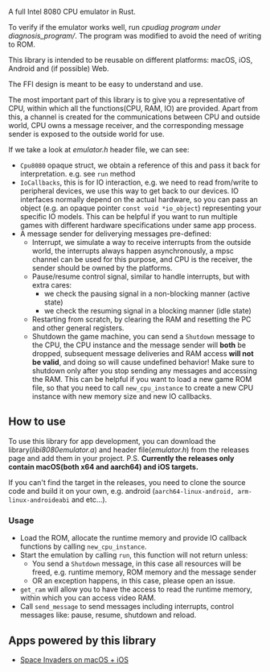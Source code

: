 A full Intel 8080 CPU emulator in Rust.

To verify if the emulator works well, run *cpudiag program under diagnosis_program/*. The program was modified to avoid the need of writing to ROM.

This library is intended to be reusable on different platforms: macOS, iOS, Android and (if possible) Web.

The FFI design is meant to be easy to understand and use.

The most important part of this library is to give you a representative of CPU, within which all the functions(CPU, RAM, IO) are provided. Apart from this, a channel is created for the communications between CPU and outside world, CPU owns a message receiver, and the corresponding message sender is exposed to the outside world for use.

If we take a look at *emulator.h* header file, we can see:
- `Cpu8080` opaque struct, we obtain a reference of this and pass it back for interpretation. e.g. see `run` method
- `IoCallbacks`, this is for IO interaction, e.g. we need to read from/write to peripheral devices, we use this way to get back to our devices. IO interfaces normally depend on the actual hardware, so you can pass an object (e.g. an opaque pointer `const void *io_object`) representing your specific IO models. This can be helpful if you want to run multiple games with different hardware specifications under same app process.
- A message sender for deliverying messages pre-defined:
    - Interrupt, we simulate a way to receive interrupts from the outside world, the interrupts always happen asynchronously, a mpsc channel can be used for this purpose, and CPU is the receiver, the sender should be owned by the platforms.
    - Pause/resume control signal, similar to handle interrupts, but with extra cares:
        - we check the pausing signal in a non-blocking manner (active state)
        - we check the resuming signal in a blocking manner (idle state)
    - Restarting from scratch, by clearing the RAM and resetting the PC and other general registers.
    - Shutdown the game machine, you can send a `Shutdown` message to the CPU, the CPU instance and the message sender will **both** be dropped, subsequent message deliveries and RAM access **will not be valid**, and doing so will cause undefined behavior! Make sure to shutdown only after you stop sending any messages and accessing the RAM. This can be helpful if you want to load a new game ROM file, so that you need to call `new_cpu_instance` to create a new CPU instance with new memory size and new IO callbacks.

## How to use
To use this library for app development, you can download the library(*libi8080emulator.a*) and header file(*emulator.h*) from the releases page and add them in your project. P.S. **Currently the releases only contain macOS(both x64 and aarch64) and iOS targets.**

If you can't find the target in the releases, you need to clone the source code and build it on your own, e.g. android (`aarch64-linux-android, arm-linux-androideabi` and etc...).
### Usage
- Load the ROM, allocate the runtime memory and provide IO callback functions by calling `new_cpu_instance`.
- Start the emulation by calling `run`, this function will not return unless:
    - You send a `Shutdown` message, in this case all resources will be freed, e.g. runtime memory, ROM memory and the message sender
    - OR an exception happens, in this case, please open an issue.
- `get_ram` will allow you to have the access to read the runtime memory, within which you can access video RAM.
- Call `send_message` to send messages including interrupts, control messages like: pause, resume, shutdown and reload.

## Apps powered by this library
- [Space Invaders on macOS + iOS](https://github.com/k0Iry/SpaceInvaders)
